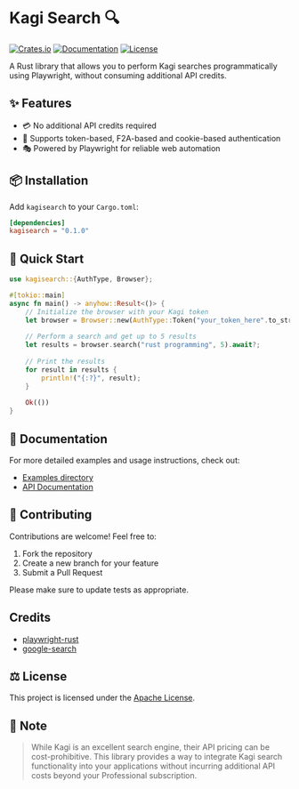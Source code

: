# Kagi Search 🔍

[![Crates.io](https://img.shields.io/crates/v/kagisearch.svg)](https://crates.io/crates/kagisearch)
[![Documentation](https://docs.rs/kagisearch/badge.svg)](https://docs.rs/kagisearch)
[![License](https://img.shields.io/badge/license-Apache-blue.svg)](LICENSE)

A Rust library that allows you to perform Kagi searches programmatically using Playwright, without consuming additional API credits.

## ✨ Features

- 💳 No additional API credits required
- 🔐 Supports token-based, F2A-based and cookie-based authentication
- 🎭 Powered by Playwright for reliable web automation

## 📦 Installation

Add `kagisearch` to your `Cargo.toml`:

```toml
[dependencies]
kagisearch = "0.1.0"
```

## 🚀 Quick Start

```rust
use kagisearch::{AuthType, Browser};

#[tokio::main]
async fn main() -> anyhow::Result<()> {
    // Initialize the browser with your Kagi token
    let browser = Browser::new(AuthType::Token("your_token_here".to_string())).await?;
    
    // Perform a search and get up to 5 results
    let results = browser.search("rust programming", 5).await?;
    
    // Print the results
    for result in results {
        println!("{:?}", result);
    }
    
    Ok(())
}
```

## 📖 Documentation

For more detailed examples and usage instructions, check out:
- [Examples directory](./examples)
- [API Documentation](https://docs.rs/kagisearch)

## 🤝 Contributing

Contributions are welcome! Feel free to:
1. Fork the repository
2. Create a new branch for your feature
3. Submit a Pull Request

Please make sure to update tests as appropriate.

## Credits

- [playwright-rust](https://github.com/octaltree/playwright-rust)
- [google-search](https://github.com/web-agent-master/google-search)

## ⚖️ License

This project is licensed under the [Apache License](LICENSE).

## 📝 Note

> While Kagi is an excellent search engine, their API pricing can be cost-prohibitive. This library provides a way to integrate Kagi search functionality into your applications without incurring additional API costs beyond your Professional subscription.

